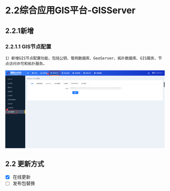 # 2.2综合应用GIS平台-GISServer

## 2.2.1新增

### 2.2.1.1 GIS节点配置

    1）新增GIS节点配置功能，包括公钥、管网数据库、GeoServer、拓扑数据库、GIS服务、节点访问许可和拓扑服务。
![GIS节点配置](img/GIS节点配置.png "GIS节点配置")

## 2.2 更新方式

- [x] 在线更新  
- [ ] 发布包替换
